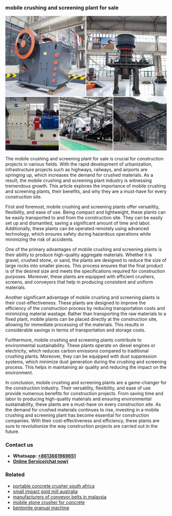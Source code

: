 <h3>mobile crushing and screening plant for sale</h3><img src='1708663404.jpg' alt=''><p>The mobile crushing and screening plant for sale is crucial for construction projects in various fields. With the rapid development of urbanization, infrastructure projects such as highways, railways, and airports are springing up, which increases the demand for crushed materials. As a result, the mobile crushing and screening plant industry is witnessing tremendous growth. This article explores the importance of mobile crushing and screening plants, their benefits, and why they are a must-have for every construction site.</p><p>First and foremost, mobile crushing and screening plants offer versatility, flexibility, and ease of use. Being compact and lightweight, these plants can be easily transported to and from the construction site. They can be easily set up and dismantled, saving a significant amount of time and labor. Additionally, these plants can be operated remotely using advanced technology, which ensures safety during hazardous operations while minimizing the risk of accidents.</p><p>One of the primary advantages of mobile crushing and screening plants is their ability to produce high-quality aggregate materials. Whether it is gravel, crushed stone, or sand, the plants are designed to reduce the size of large rocks into smaller pieces. This process ensures that the final product is of the desired size and meets the specifications required for construction purposes. Moreover, these plants are equipped with efficient crushers, screens, and conveyors that help in producing consistent and uniform materials.</p><p>Another significant advantage of mobile crushing and screening plants is their cost-effectiveness. These plants are designed to improve the efficiency of the construction process by reducing transportation costs and minimizing material wastage. Rather than transporting the raw materials to a fixed plant, mobile plants can be placed directly at the construction site, allowing for immediate processing of the materials. This results in considerable savings in terms of transportation and storage costs.</p><p>Furthermore, mobile crushing and screening plants contribute to environmental sustainability. These plants operate on diesel engines or electricity, which reduces carbon emissions compared to traditional crushing plants. Moreover, they can be equipped with dust suppression systems, which minimize dust generation during the crushing and screening process. This helps in maintaining air quality and reducing the impact on the environment.</p><p>In conclusion, mobile crushing and screening plants are a game-changer for the construction industry. Their versatility, flexibility, and ease of use provide numerous benefits for construction projects. From saving time and labor to producing high-quality materials and ensuring environmental sustainability, these plants are a must-have on every construction site. As the demand for crushed materials continues to rise, investing in a mobile crushing and screening plant has become essential for construction companies. With their cost-effectiveness and efficiency, these plants are sure to revolutionize the way construction projects are carried out in the future.</p><h3>Contact us</h3><ul><li><strong>Whatsapp:&nbsp;<a href="https://wa.me/8613661969651">+8613661969651</a></strong></li><li><a href="https://swt.shibang-china.com/?git&amp;zhl&amp;mobile crushing and screening plant for sale"><strong>Online Service(chat now)</strong></a></li></ul><h3>Related</h3><ul><li><a href='portable concrete crusher south africa.md'>portable concrete crusher south africa</a></li><li><a href='small impact gold mill australia.md'>small impact gold mill australia</a></li><li><a href='manufacturers of conveyor belts in malaysia.md'>manufacturers of conveyor belts in malaysia</a></li><li><a href='mobile stone crusher for concrete.md'>mobile stone crusher for concrete</a></li><li><a href='bentonite granual machine.md'>bentonite granual machine</a></li></ul>
